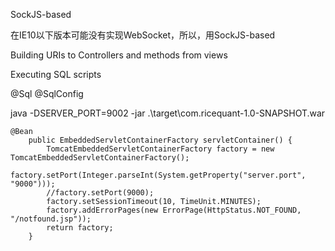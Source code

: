 SockJS-based

在IE10以下版本可能没有实现WebSocket，所以，用SockJS-based


Building URIs to Controllers and methods from views


Executing SQL scripts

@Sql
@SqlConfig


java -DSERVER_PORT=9002 -jar .\target\com.ricequant-1.0-SNAPSHOT.war  
```
@Bean
	public EmbeddedServletContainerFactory servletContainer() {
		TomcatEmbeddedServletContainerFactory factory = new TomcatEmbeddedServletContainerFactory();
		factory.setPort(Integer.parseInt(System.getProperty("server.port", "9000")));
		//factory.setPort(9000);
		factory.setSessionTimeout(10, TimeUnit.MINUTES);
		factory.addErrorPages(new ErrorPage(HttpStatus.NOT_FOUND, "/notfound.jsp"));
		return factory;
	}
```
